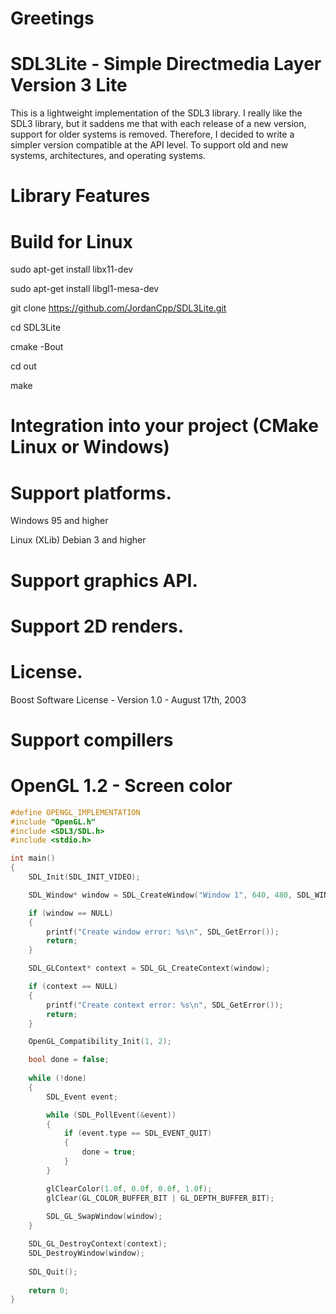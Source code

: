 # Greetings

# SDL3Lite - Simple Directmedia Layer Version 3 Lite
This is a lightweight implementation of the SDL3 library. 
I really like the SDL3 library, but it saddens me that with each release of a new version, support for older systems is removed. 
Therefore, I decided to write a simpler version compatible at the API level. 
To support old and new systems, architectures, and operating systems.

# Library Features

# Build for Linux
sudo apt-get install libx11-dev

sudo apt-get install libgl1-mesa-dev

git clone https://github.com/JordanCpp/SDL3Lite.git

cd SDL3Lite

cmake -Bout

cd out

make

# Integration into your project (CMake Linux or Windows)

# Support platforms.
Windows 95 and higher

Linux (XLib) Debian 3 and higher

# Support graphics API.

# Support 2D renders.

# License.
Boost Software License - Version 1.0 - August 17th, 2003

# Support compillers

# OpenGL 1.2 - Screen color

```c++
#define OPENGL_IMPLEMENTATION
#include "OpenGL.h"
#include <SDL3/SDL.h>
#include <stdio.h>

int main()
{
    SDL_Init(SDL_INIT_VIDEO);

	SDL_Window* window = SDL_CreateWindow("Window 1", 640, 480, SDL_WINDOW_OPENGL);

    if (window == NULL)
    {
        printf("Create window error: %s\n", SDL_GetError());
        return;
    }

    SDL_GLContext* context = SDL_GL_CreateContext(window);

    if (context == NULL)
    {
        printf("Create context error: %s\n", SDL_GetError());
        return;
    }

    OpenGL_Compatibility_Init(1, 2);

    bool done = false;
     
    while (!done) 
    {
        SDL_Event event;

        while (SDL_PollEvent(&event)) 
        {
            if (event.type == SDL_EVENT_QUIT) 
            {
                done = true;
            }
        }

        glClearColor(1.0f, 0.0f, 0.0f, 1.0f);
        glClear(GL_COLOR_BUFFER_BIT | GL_DEPTH_BUFFER_BIT);
        
        SDL_GL_SwapWindow(window);
    }

    SDL_GL_DestroyContext(context);
    SDL_DestroyWindow(window);
    
    SDL_Quit();
    
    return 0;
}

```
